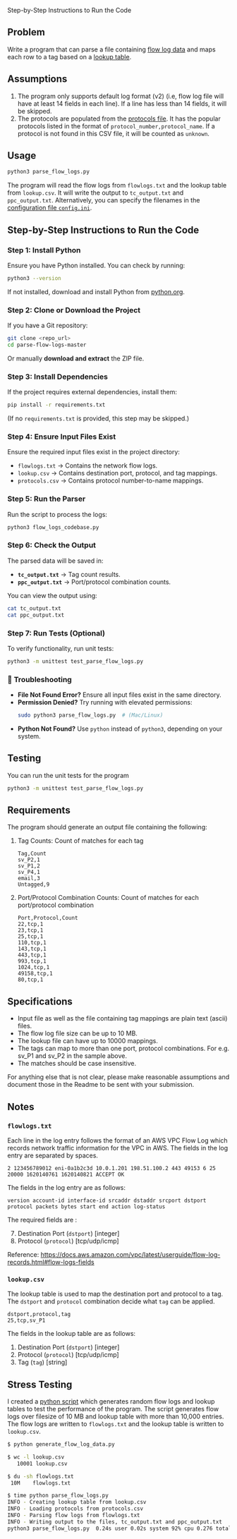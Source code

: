 Step-by-Step Instructions to Run the Code

## Problem

Write a program that can parse a file containing [flow log data](./flowlogs.txt)
and maps each row to a tag based on a [lookup table](./lookup.csv).

## Assumptions

1. The program only supports default log format (v2) (i.e, flow log file will
   have at least 14 fields in each line). If a line has less than 14 fields, it
   will be skipped.
2. The protocols are populated from the [protocols file](/protocols.csv). It has
   the popular protocols listed in the format of
   `protocol_number,protocol_name`. If a protocol is not found in this CSV file,
   it will be counted as `unknown`.

## Usage

```bash
python3 parse_flow_logs.py
```

The program will read the flow logs from `flowlogs.txt` and the lookup table
from `lookup.csv`. It will write the output to `tc_output.txt` and
`ppc_output.txt`. Alternatively, you can specify the filenames in the
[configuration file `config.ini`](./config.ini).

## Step-by-Step Instructions to Run the Code

### **Step 1: Install Python**
Ensure you have Python installed. You can check by running:

```bash
python3 --version
```

If not installed, download and install Python from [python.org](https://www.python.org/).

### **Step 2: Clone or Download the Project**
If you have a Git repository:

```bash
git clone <repo_url>
cd parse-flow-logs-master
```

Or manually **download and extract** the ZIP file.

### **Step 3: Install Dependencies**
If the project requires external dependencies, install them:

```bash
pip install -r requirements.txt
```

(If no `requirements.txt` is provided, this step may be skipped.)

### **Step 4: Ensure Input Files Exist**
Ensure the required input files exist in the project directory:
- `flowlogs.txt` → Contains the network flow logs.
- `lookup.csv` → Contains destination port, protocol, and tag mappings.
- `protocols.csv` → Contains protocol number-to-name mappings.

### **Step 5: Run the Parser**
Run the script to process the logs:

```bash
python3 flow_logs_codebase.py
```

### **Step 6: Check the Output**
The parsed data will be saved in:
- **`tc_output.txt`** → Tag count results.
- **`ppc_output.txt`** → Port/protocol combination counts.

You can view the output using:

```bash
cat tc_output.txt
cat ppc_output.txt
```

### **Step 7: Run Tests (Optional)**
To verify functionality, run unit tests:

```bash
python3 -m unittest test_parse_flow_logs.py
```

### 🎯 **Troubleshooting**
- **File Not Found Error?** Ensure all input files exist in the same directory.
- **Permission Denied?** Try running with elevated permissions:  
  ```bash
  sudo python3 parse_flow_logs.py  # (Mac/Linux)
  ```
- **Python Not Found?** Use `python` instead of `python3`, depending on your system.

## Testing

You can run the unit tests for the program

```bash
python3 -m unittest test_parse_flow_logs.py
```

## Requirements

The program should generate an output file containing the following:

1. Tag Counts: Count of matches for each tag

   ```
   Tag,Count
   sv_P2,1
   sv_P1,2
   sv_P4,1
   email,3
   Untagged,9
   ```

2. Port/Protocol Combination Counts: Count of matches for each port/protocol
   combination

   ```
   Port,Protocol,Count
   22,tcp,1
   23,tcp,1
   25,tcp,1
   110,tcp,1
   143,tcp,1
   443,tcp,1
   993,tcp,1
   1024,tcp,1
   49158,tcp,1
   80,tcp,1
   ```

## Specifications

- Input file as well as the file containing tag mappings are plain text (ascii)
  files.
- The flow log file size can be up to 10 MB.
- The lookup file can have up to 10000 mappings.
- The tags can map to more than one port, protocol combinations. For e.g. sv_P1
  and sv_P2 in the sample above.
- The matches should be case insensitive.

For anything else that is not clear, please make reasonable assumptions and
document those in the Readme to be sent with your submission.

## Notes

### `flowlogs.txt`

Each line in the log entry follows the format of an AWS VPC Flow Log which
records network traffic information for the VPC in AWS. The fields in the log
entry are separated by spaces.

```log
2 123456789012 eni-0a1b2c3d 10.0.1.201 198.51.100.2 443 49153 6 25 20000 1620140761 1620140821 ACCEPT OK
```

The fields in the log entry are as follows:

```log
version account-id interface-id srcaddr dstaddr srcport dstport protocol packets bytes start end action log-status
```

The required fields are :

7. Destination Port (`dstport`) [integer]
8. Protocol (`protocol`) [tcp/udp/icmp]

Reference:
https://docs.aws.amazon.com/vpc/latest/userguide/flow-log-records.html#flow-logs-fields

### `lookup.csv`

The lookup table is used to map the destination port and protocol to a tag. The
`dstport` and `protocol` combination decide what `tag` can be applied.

```csv
dstport,protocol,tag
25,tcp,sv_P1
```

The fields in the lookup table are as follows:

1. Destination Port (`dstport`) [integer]
2. Protocol (`protocol`) [tcp/udp/icmp]
3. Tag (`tag`) [string]

## Stress Testing

I created a [python
script](https://gist.github.com/vchrombie/91885dede7c21b3dee6fa8421f130db0)
which generates random flow logs and lookup tables to test the performance of
the program. The script generates flow logs over filesize of 10 MB and lookup
table with more than 10,000 entries. The flow logs are written to `flowlogs.txt`
and the lookup table is written to `lookup.csv`.

```bash
$ python generate_flow_log_data.py

$ wc -l lookup.csv
   10001 lookup.csv

$ du -sh flowlogs.txt
 10M    flowlogs.txt

$ time python parse_flow_logs.py
INFO - Creating lookup table from lookup.csv
INFO - Loading protocols from protocols.csv
INFO - Parsing flow logs from flowlogs.txt
INFO - Writing output to the files, tc_output.txt and ppc_output.txt
python3 parse_flow_logs.py  0.24s user 0.02s system 92% cpu 0.276 total
```

